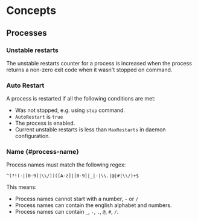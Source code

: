 # Concepts

## Processes

### Unstable restarts

The unstable restarts counter for a process is increased when the process returns a non-zero exit code when it wasn't stopped on command.

### Auto Restart

A process is restarted if all the following conditions are met:

- Was not stopped, e.g. using `stop` command.
- `AutoRestart` is `true`
- The process is enabled.
- Current unstable restarts is less than `MaxRestarts` in daemon configuration.

### Name {#process-name}

Process names must match the following regex:

```regex
^(?!(-|[0-9]|\\/))([A-z]|[0-9]|_|-|\\.|@|#|\\/)+$
```

This means:

- Process names cannot start with a number, `-` or `/`
- Process names can contain the english alphabet and numbers.
- Process names can contain `_`, `-`, `.`, `@`, `#`, `/`.
